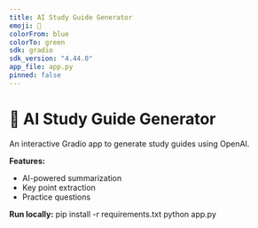 ```yaml
---
title: AI Study Guide Generator
emoji: 🧠
colorFrom: blue
colorTo: green
sdk: gradio
sdk_version: "4.44.0"
app_file: app.py
pinned: false
---
```


# 🧠 AI Study Guide Generator
An interactive Gradio app to generate study guides using OpenAI.

**Features:**
- AI-powered summarization
- Key point extraction
- Practice questions

**Run locally:**
pip install -r requirements.txt
python app.py
